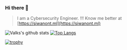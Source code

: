 ### Hi there 👋

> I am a Cybersecurity Engineer. !!! Know me better at [https://siwanont.ml](https://siwanont.ml)

![Valks's github stats](https://github-readme-stats.vercel.app/api?username=va1kar1e&count_private=true&show_icons=true&theme=radical)
[![Top Langs](https://github-readme-stats.vercel.app/api/top-langs/?username=va1kar1e&layout=compact&theme=radical)](https://github.com/anuraghazra/github-readme-stats)

[![trophy](https://github-profile-trophy.vercel.app/?username=va1kar1e&theme=radical)](https://github.com/ryo-ma/github-profile-trophy)


<!-- ![Top Langs](https://github-readme-stats.vercel.app/api/top-langs/?username=va1kar1e&langs_count=10&theme=radical) -->



<!--
**va1kar1e/va1kar1e** is a ✨ _special_ ✨ repository because its `README.md` (this file) appears on your GitHub profile.

Here are some ideas to get you started:

- 🔭 I’m currently working on ...
- 🌱 I’m currently learning ...
- 👯 I’m looking to collaborate on ...
- 🤔 I’m looking for help with ...
- 💬 Ask me about ...
- 📫 How to reach me: ...
- 😄 Pronouns: ...
- ⚡ Fun fact: ...
-->
